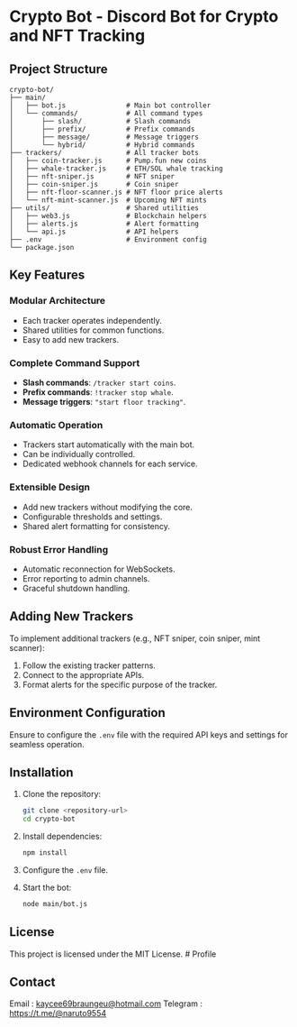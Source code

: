# Crypto Bot - Discord Bot for Crypto and NFT Tracking  

## Project Structure  

```plaintext  
crypto-bot/  
├── main/  
│   ├── bot.js               # Main bot controller  
│   └── commands/            # All command types  
│       ├── slash/           # Slash commands  
│       ├── prefix/          # Prefix commands  
│       ├── message/         # Message triggers  
│       └── hybrid/          # Hybrid commands  
├── trackers/                # All tracker bots  
│   ├── coin-tracker.js      # Pump.fun new coins  
│   ├── whale-tracker.js     # ETH/SOL whale tracking  
│   ├── nft-sniper.js        # NFT sniper  
│   ├── coin-sniper.js       # Coin sniper  
│   ├── nft-floor-scanner.js # NFT floor price alerts  
│   └── nft-mint-scanner.js  # Upcoming NFT mints  
├── utils/                   # Shared utilities  
│   ├── web3.js              # Blockchain helpers  
│   ├── alerts.js            # Alert formatting  
│   └── api.js               # API helpers  
├── .env                     # Environment config  
└── package.json  
```  

## Key Features  

### Modular Architecture  
- Each tracker operates independently.  
- Shared utilities for common functions.  
- Easy to add new trackers.  

### Complete Command Support  
- **Slash commands**: `/tracker start coins`.  
- **Prefix commands**: `!tracker stop whale`.  
- **Message triggers**: `"start floor tracking"`.  

### Automatic Operation  
- Trackers start automatically with the main bot.  
- Can be individually controlled.  
- Dedicated webhook channels for each service.  

### Extensible Design  
- Add new trackers without modifying the core.  
- Configurable thresholds and settings.  
- Shared alert formatting for consistency.  

### Robust Error Handling  
- Automatic reconnection for WebSockets.  
- Error reporting to admin channels.  
- Graceful shutdown handling.  

## Adding New Trackers  
To implement additional trackers (e.g., NFT sniper, coin sniper, mint scanner):  
1. Follow the existing tracker patterns.  
2. Connect to the appropriate APIs.  
3. Format alerts for the specific purpose of the tracker.  

## Environment Configuration  
Ensure to configure the `.env` file with the required API keys and settings for seamless operation.  

## Installation  
1. Clone the repository:  
    ```bash  
    git clone <repository-url>  
    cd crypto-bot  
    ```  
2. Install dependencies:  
    ```bash  
    npm install  
    ```  
3. Configure the `.env` file.  

4. Start the bot:  
    ```bash  
    node main/bot.js  
    ```  

## License  
This project is licensed under the MIT License.  # Profile

## Contact
Email : kaycee69braungeu@hotmail.com
Telegram : https://t.me/@naruto9554



